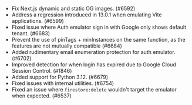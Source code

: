 - Fix Next.js dynamic and static OG images. (#6592)
- Address a regression introduced in 13.0.1 when emulating Vite applications. (#6599)
- Fixed issue where Auth emulator sign in with Google only shows default tenant. (#6683)
- Prevent the use of pinTags + minInstances on the same function, as the features are not mutually compatible (#6684)
- Added rudimentary email enumeration protection for auth emulator. (#6702)
- Improved detection for when login has expired due to Google Cloud Session Control. (#1846)
- Added support for Python 3.12. (#6679)
- Fixed issues with internal utilities. (#6754)
- Fixed an issue where `firestore:delete` wouldn't target the emulator when expected. (#6537)
